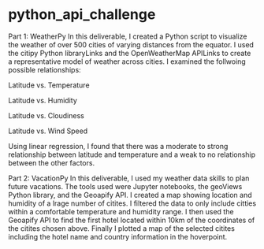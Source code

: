 # python_api_challenge

Part 1: WeatherPy
In this deliverable, I created a Python script to visualize the weather of over 500 cities of varying distances from the equator. I used the citipy Python libraryLinks and the OpenWeatherMap APILinks  to create a representative model of weather across cities. I examined the follwoing possible relationships:

Latitude vs. Temperature

Latitude vs. Humidity

Latitude vs. Cloudiness

Latitude vs. Wind Speed

Using linear regression, I found that there was a moderate to strong relationship between latitude and temperature and a weak to no relationship between the other factors.

Part 2: VacationPy
In this deliverable, I used my weather data skills to plan future vacations. The tools used were Jupyter notebooks, the geoViews Python library, and the Geoapify API. I created a map showing location and humidity of a lrage number of citites. I filtered the data to only include citties within a comfortable temperature and humidity range. I then used the Geoapify API to find the first hotel located within 10km of the coordinates of the citites chosen above. Finally I plotted a map of the selected citites including the hotel name and country information in the hoverpoint.

